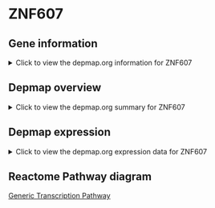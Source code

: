 <h1>ZNF607</h1>

<h2>Gene information</h2>
<details>
  <summary>Click to view the depmap.org information for ZNF607</summary>
  <iframe src="https://depmap.org/portal/gene/ZNF607?tab=about" style="border:none;width:100%;height:800px"></iframe>
</details>

<h2>Depmap overview</h2>
<details>
  <summary>Click to view the depmap.org summary for ZNF607</summary>
  <iframe src="https://depmap.org/portal/gene/ZNF607?tab=overview" style="border:none;width:100%;height:800px"></iframe>
</details>

<h2>Depmap expression</h2>
<details>
  <summary>Click to view the depmap.org expression data for ZNF607</summary>
  <iframe src="https://depmap.org/portal/gene/ZNF607?tab=characterization" style="border:none;width:100%;height:800px"></iframe>
</details>



<h2>Reactome Pathway diagram</h2>
<a href="https://reactome.org/PathwayBrowser/#/R-HSA-212436">Generic Transcription Pathway</a>



